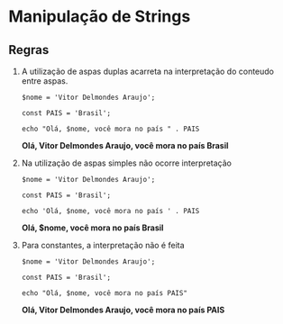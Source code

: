 # Manipulação de Strings

## Regras

1. A utilização de aspas duplas acarreta na interpretação do conteudo entre aspas.

    `$nome = 'Vitor Delmondes Araujo';`

    `const PAIS = 'Brasil';`

    `echo "Olá, $nome, você mora no país " . PAIS`

    **Olá, Vitor Delmondes Araujo, você mora no país Brasil**

2. Na utilização de aspas simples não ocorre interpretação 

    `$nome = 'Vitor Delmondes Araujo';`

    `const PAIS = 'Brasil';`

    `echo 'Olá, $nome, você mora no país ' . PAIS`

    **Olá, $nome, você mora no país Brasil**

3. Para constantes, a interpretação não é feita

    `$nome = 'Vitor Delmondes Araujo';`

    `const PAIS = 'Brasil';`

    `echo "Olá, $nome, você mora no país PAIS"`

    **Olá, Vitor Delmondes Araujo, você mora no país PAIS**